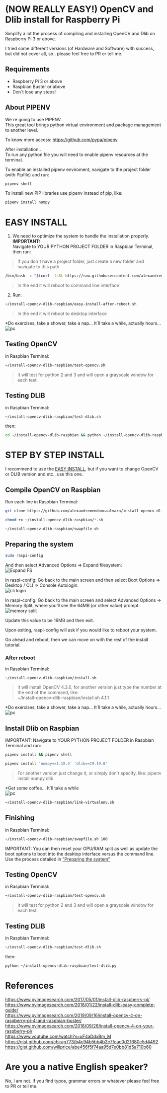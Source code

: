 # (NOW REALLY EASY!) OpenCV and Dlib install for Raspberry Pi

Simplify a lot the process of compiling and installing OpenCV and Dlib on Raspberry Pi 3 or above.

I tried some different versions (of Hardware and Software) with success, but did not cover all, so.. please feel free to PR or tell me.

## Requirements

* Raspberry Pi 3 or above
* Raspbian Buster or above
* Don´t lose any steps!

## About PIPENV

We´re going to use PIPENV.  
This great tool brings python virtual environment and package management to another level.  

To know more access: https://github.com/pypa/pipenv

After installation..  
To run any python file you will need to enable pipenv resources at the terminal.

To enable an installed pipenv enviroment, navigate to the project folder (with Pipfile) and run:

```bash
pipenv shell
```

To install new PIP libraries use pipenv instead of pip, like:

```bash
pipenv install numpy
```

# EASY INSTALL

1) We need to optimize the system to handle the installation properly.
**IMPORTANT:**  
Navigate to YOUR PYTHON PROJECT FOLDER in Raspbian Terminal, then run:

>If you don´t have a project folder, just create a new folder and navigate to this path

```bash
/bin/bash -c "$(curl -fsSL https://raw.githubusercontent.com/alexandremendoncaalvaro/install-opencv-dlib-raspbian/master/easy-install.sh)"
```
>In the end it will reboot to command line interface

2) Run:

```bash
~/install-opencv-dlib-raspbian/easy-install-after-reboot.sh
```
>In the end it will reboot to desktop interface

*Do exercises, take a shower, take a nap... It´ll take a while, actually hours...  
![pc](readme_images/homer.gif)  

## Testing OpenCV

in Raspbian Terminal:

```bash
~/install-opencv-dlib-raspbian/test-opencv.sh
```

>It will test for python 2 and 3 and will open a grayscale window for each test.

## Testing DLIB

in Raspbian Terminal:

```bash
~/install-opencv-dlib-raspbian/test-dlib.sh
```

then:

```bash
cd ~/install-opencv-dlib-raspbian && python ~/install-opencv-dlib-raspbian/test-dlib.py
```

# STEP BY STEP INSTALL

I recommend to use the [EASY INSTALL](#easy-install), but if you want to change OpenCV or DLIB version and etc.. use this one.

## Compile OpenCV on Raspbian
Run each line in Raspbian Terminal:

```bash
git clone https://github.com/alexandremendoncaalvaro/install-opencv-dlib-raspbian.git ~/install-opencv-dlib-raspbian && cd ~/install-opencv-dlib-raspbian
```

```bash
chmod +x ~/install-opencv-dlib-raspbian/*.sh
```

```bash
~/install-opencv-dlib-raspbian/swapfile.sh
```

## Preparing the system

```bash
sudo raspi-config
```
And then select Advanced Options => Expand filesystem:  
![Expand FS](https://inteligenciadascoisas.com/post/20200528-opencvdlib/01.jpg)

In raspi-config: Go back to the main screen and then select Boot Options => Desktop / CLI => Console Autologin:  
![cli login](https://inteligenciadascoisas.com/post/20200528-opencvdlib/02.jpg)

In raspi-config: Go back to the main screen and select Advanced Options => Memory Split, where you’ll see the 64MB (or other value) prompt:  
![memory split](https://inteligenciadascoisas.com/post/20200528-opencvdlib/03.jpg)

Update this value to be 16MB and then exit.

Upon exiting, raspi-config will ask if you would like to reboot your system.

Go ahead and reboot, then we can move on with the rest of the install tutorial.

### After reboot

in Raspbian Terminal:

```bash
~/install-opencv-dlib-raspbian/install.sh
```
>It will install OpenCV 4.3.0, for another version just type the number at the end of the command, like:  
~/install-opencv-dlib-raspbian/install.sh 4.1.1

*Do exercises, take a shower, take a nap... It´ll take a while, actually hours...  
![pc](readme_images/homer.gif)  

## Install Dlib on Raspbian

IMPORTANT: Navigate to YOUR PYTHON PROJECT FOLDER in Raspbian Terminal and run:

```bash
pipenv install && pipenv shell
```

```bash
pipenv install 'numpy==1.18.4' 'dlib==19.19.0'
```

>For another version just change it, or simply don´t specify, like:
pipenv install numpy dlib

*Get some coffee... It´ll take a while  
![pc](readme_images/coffee.gif)  

```bash
~/install-opencv-dlib-raspbian/link-virtualenv.sh
```

## Finishing

in Raspbian Terminal:

```bash
~/install-opencv-dlib-raspbian/swapfile.sh 100
```
IMPORTANT: You can then reset your GPU/RAM split as well as update the boot options to boot into the desktop interface versus the command line.  
Use the process detailed in ["Preparing the system"](#preparing-the-system)


## Testing OpenCV

in Raspbian Terminal:

```bash
~/install-opencv-dlib-raspbian/test-opencv.sh
```

>It will test for python 2 and 3 and will open a grayscale window for each test.


## Testing DLIB

in Raspbian Terminal:

```bash
~/install-opencv-dlib-raspbian/test-dlib.sh
```

then:

```bash
python ~/install-opencv-dlib-raspbian/test-dlib.py
```

# References
https://www.pyimagesearch.com/2017/05/01/install-dlib-raspberry-pi/  
https://www.pyimagesearch.com/2018/01/22/install-dlib-easy-complete-guide/  
https://www.pyimagesearch.com/2019/09/16/install-opencv-4-on-raspberry-pi-4-and-raspbian-buster/  
https://www.pyimagesearch.com/2018/09/26/install-opencv-4-on-your-raspberry-pi/  
https://www.youtube.com/watch?v=uF4aDdxBm_M  
https://gist.github.com/chirag773/b4c94b5bb4b2e7fcac0d21680c5d4492  
https://gist.github.com/willprice/abe456f5f74aa95d7e0bb81d5a710b60  

# Are you a native English speaker?
No, I am not. If you find typos, grammar errors or whatever please feel free to PR or tell me.
